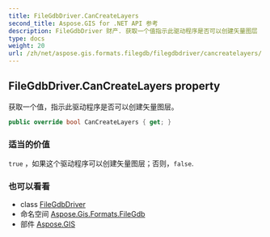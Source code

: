 ```yaml
---
title: FileGdbDriver.CanCreateLayers
second_title: Aspose.GIS for .NET API 参考
description: FileGdbDriver 财产. 获取一个值指示此驱动程序是否可以创建矢量图层
type: docs
weight: 20
url: /zh/net/aspose.gis.formats.filegdb/filegdbdriver/cancreatelayers/
---
```

## FileGdbDriver.CanCreateLayers property

获取一个值，指示此驱动程序是否可以创建矢量图层。

```csharp
public override bool CanCreateLayers { get; }
```

### 适当的价值

`true` ，如果这个驱动程序可以创建矢量图层；否则，`false`.

### 也可以看看

* class [FileGdbDriver](../)
* 命名空间 [Aspose.Gis.Formats.FileGdb](../../filegdbdriver/)
* 部件 [Aspose.GIS](../../../)



